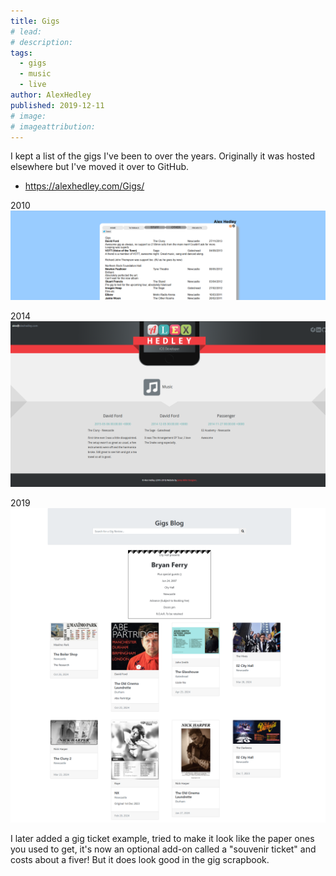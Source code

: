 ```yaml
---
title: Gigs
# lead:
# description:
tags:
  - gigs
  - music
  - live
author: AlexHedley
published: 2019-12-11
# image:
# imageattribution:
---
```


I kept a list of the gigs I've been to over the years. Originally it was hosted elsewhere but I've moved it over to GitHub.

- https://alexhedley.com/Gigs/

2010
![Music](images/website/music_1.png "Music")

2014
![Music](images/website/music_2.png "Music")

2019
![Music](images/website/music_3.png "Music")
<!-- ![Music](images/website/music_3_.png "Music") -->

I later added a gig ticket example, tried to make it look like the paper ones you used to get, it's now an optional add-on called a "souvenir ticket" and costs about a fiver! But it does look good in the gig scrapbook.

